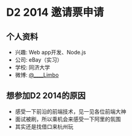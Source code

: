 # D2 2014 邀请票申请

## 个人资料

- 兴趣: Web app开发、Node.js
- 公司: eBay（实习）
- 学校: 同济大学
- 微博: [@____Limbo](http://weibo.com/u/1782013450)

## 想参加D2 2014的原因

- 感受一下前沿的前端技术，见一见各位前端大神
- 面试被刷，所以乘机会来感受一下阿里的氛围
- 其实还是找借口来杭州玩